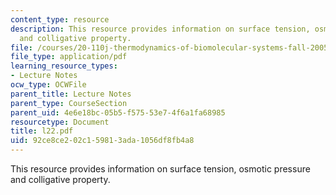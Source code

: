 ```yaml
---
content_type: resource
description: This resource provides information on surface tension, osmotic pressure
  and colligative property.
file: /courses/20-110j-thermodynamics-of-biomolecular-systems-fall-2005/92ce8ce202c159813ada1056df8fb4a8_l22.pdf
file_type: application/pdf
learning_resource_types:
- Lecture Notes
ocw_type: OCWFile
parent_title: Lecture Notes
parent_type: CourseSection
parent_uid: 4e6e18bc-05b5-f575-53e7-4f6a1fa68985
resourcetype: Document
title: l22.pdf
uid: 92ce8ce2-02c1-5981-3ada-1056df8fb4a8
---
```

This resource provides information on surface tension, osmotic pressure and colligative property.

